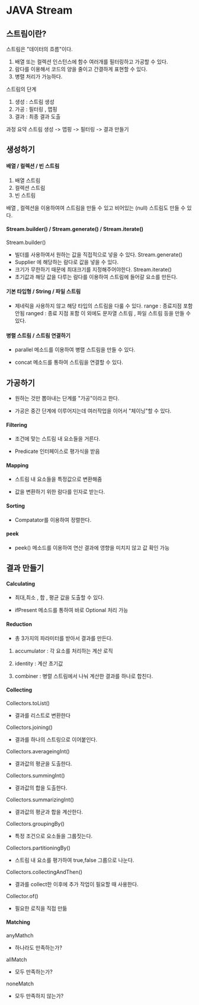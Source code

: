 # JAVA Stream

## 스트림이란?

스트림은 "데이터의 흐름"이다.
1. 배열 또는 컬렉션 인스턴스에 함수 여러개를 필터링하고 가공할 수 있다.
2. 람다를 이용해서 코드의 양을 줄이고 간결하게 표현할 수 있다.
3. 병렬 처리가 가능하다.

스트림의 단계 
1. 생성 : 스트림 생성  
2. 가공 : 필터링 , 맵핑
3. 결과 : 최종 결과 도출

과정 요약
스트림 생성 -> 맵핑 -> 필터링 -> 결과 만들기

## 생성하기
#### 배열 / 컬렉션 / 빈 스트림
1. 배열 스트림
3. 컬렉션 스트림
3. 빈 스트림

배열 , 컬렉션을 이용하여여 스트림을 만들 수 있고 비어있는 (null) 스트림도 만들 수 있다.

#### Stream.builder() / Stream.generate() / Stream.iterate()
Stream.builder()
- 빌더를 사용하여서 원하는 값을 직접적으로 넣을 수 있다.
Stream.generate()
- Supplier<T> 에 해당하는 람다로 값을 넣을 수 있다.
- 크기가 무한하기 때문에  최대크기를 지정해주어야한다.
Stream.iterate()
- 초기값과 해당 값을 다루는 람다를 이용하여 스트림에 들어갈 요소를 만든다.
  
#### 기본 타입형 / String / 파일 스트림
- 제네릭을 사용하지 않고 해당 타입의 스트림을  다룰 수 있다.
  range : 종료지점 포함 안됨
  ranged : 종료 지점 포함
이 외에도 문자열 스트림 , 파일 스트림 등을 만들 수 있다.

#### 병렬 스트림 / 스트림 연결하기
- parallel 메소드를 이용하여 병렬 스트림을 만들 수 있다.

- concat 메소드를 통하여 스트림을 연결할 수 있다.

 
## 가공하기

-  원하는 것만 뽑아내는 단계를 "가공"이라고 한다.

- 가공은 중간 단계에  이루어지는데 여러작업을 이어서 "체이닝"할 수 있다.


#### Filtering
- 조건에 맞는 스트림 내 요소들을 거른다.

- Predicate 인터페이스로 평가식을 받음

  
#### Mapping
- 스트림 내 요소들을 특정값으로 변환해줌

- 값을 변환하기 위한 람다를 인자로 받는다.


#### Sorting
- Compatator를 이용하여 정렬한다.
#### peek
- peek() 메소드를 이용하여 연산  결과에 영향을 미치지 않고 값 확인 가능


## 결과 만들기
#### Calculating
- 최대,최소 , 합 , 평균 값을 도출할 수 있다.

- ifPresent 메소드를 통하여 바로 Optional 처리 가능
#### Reduction
- 총 3가지의 파라미터를 받아서 결과를 만든다.

1. accumulator : 각 요소를 처리하는 계산  로직

2. identity : 계산 초기값

3. combiner : 병렬 스트림에서 나눠 계산한 결과를 하나로 합친다.


#### Collecting



Collectors.toList()

- 결과를 리스트로 변환한다

Collectors.joining()

- 결과를 하나의 스트링으로 이어붙인다.

Collectors.averageingInt()

- 결과값의 평균을 도출한다.

Collectors.summingInt()

- 결과값의 합을 도출한다.

Collectors.summarizingInt()

- 결과값의 평균과 합을 계산한다.

Collectors.groupingBy()

- 특정 조건으로 요소들을 그룹짓는다.

Collectors.partitioningBy()

- 스트림 내 요소를 평가하여 true,false 그룹으로 나눈다.

Collectors.collectingAndThen()

- 결과를 collect한 이후에 추가 작업이 필요할 때 사용한다.

Collector.of()

- 필요한 로직을 직접 만듦

#### Matching

anyMathch

- 하나라도 만족하는가?

allMatch

- 모두 만족하는가?

noneMatch

- 모두 만족하지 않는가?




